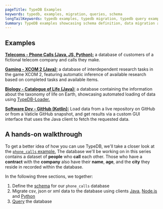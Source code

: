 ```yaml
---
pageTitle: TypeDB Examples
keywords: typedb, examples, migration, queries, schema
longTailKeywords: typedb examples, typedb migration, typedb query examples, typedb schema example
Summary: TypeDB examples showcasing schema definition, data migration and retrieval queries
---
```


## Examples

[**Telecoms - Phone Calls (Java, JS, Python):**](https://github.com/vaticle/typedb-examples/tree/master/phone_calls) a database of customers of a fictional telecom company and calls they make.

[**Gaming - XCOM 2 (Java):**](https://github.com/vaticle/typedb-examples/tree/master/xcom) a database of interdependent research tasks in the game XCOM 2, featuring automatic inference of available research based on completed tasks and available items.

[**Biology - Catalogue of Life (Java):**](https://github.com/vaticle/typedb-examples/tree/master/catalogue_of_life) a database containing the information about the taxonomy of life on Earth, showcasing automated loading of data using [TypeDB-Loader.](https://github.com/typedb-osi/typedb-loader)

[**Software Dev - GitHub (Kotlin):**](https://github.com/vaticle/typedb-examples/tree/master/github) Load data from a live repository on GitHub or from a Vaticle GitHub snapshot, and get results via a custom GUI interface that uses the Java client to fetch the requested data.

## A hands-on walkthrough

To get a better idea of how you can use TypeDB, we'll take a closer look at the [`phone_calls` example.](https://github.com/vaticle/typedb-examples/tree/master/phone_calls)
The database we'll be working on in this series contains a dataset of **people** who **call** each other. Those who have a **contract** with the **company** also have their **name**, **age**, and the **city** they reside in recorded within the database.

In the following three sections, we together:

1. Define the [schema](../08-examples/01-phone-calls-schema.md) for our `phone_calls` database
2. Migrate csv, json or xml data to the database using clients [Java](../08-examples/02-phone-calls-migration-java.md), [Node.js](../08-examples/03-phone-calls-migration-nodejs.md) and [Python](../08-examples/04-phone-calls-migration-python.md)
3. [Query](../08-examples/05-phone-calls-queries.md) the database


